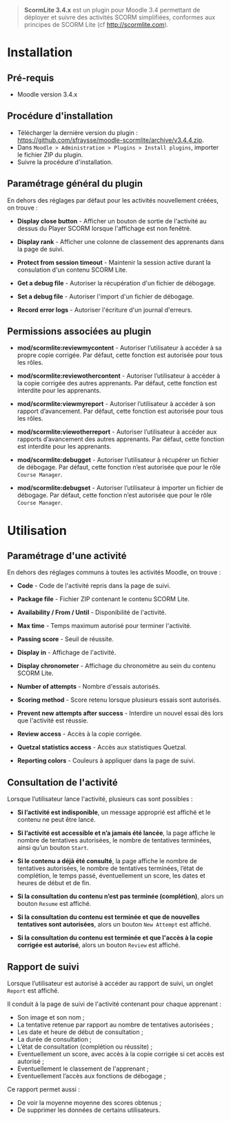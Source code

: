 > **ScormLite 3.4.x** est un plugin pour Moodle 3.4 permettant de déployer et suivre des activités SCORM simplifiées, conformes aux principes de SCORM Lite (cf http://scormlite.com).

# Installation


## Pré-requis

- Moodle version 3.4.x


## Procédure d'installation

- Télécharger la dernière version du plugin : https://github.com/sfraysse/moodle-scormlite/archive/v3.4.4.zip.
- Dans `Moodle > Administration > Plugins > Install plugins`, importer le fichier ZIP du plugin.
- Suivre la procédure d'installation.


## Paramétrage général du plugin

En dehors des réglages par défaut pour les activités nouvellement créées, on trouve :

- **Display close button** - Afficher un bouton de sortie de l'activité au dessus du Player SCORM lorsque l'affichage est non fenêtré.

- **Display rank** - Afficher une colonne de classement des apprenants dans la page de suivi.

- **Protect from session timeout** - Maintenir la session active durant la consulation d'un contenu SCORM Lite.

- **Get a debug file** - Autoriser la récupération d'un fichier de débogage.

- **Set a debug file** - Autoriser l'import d'un fichier de débogage.

- **Record error logs** - Autoriser l'écriture d'un journal d'erreurs.


## Permissions associées au plugin

- **mod/scormlite:reviewmycontent** - Autoriser l’utilisateur à accéder à sa propre copie corrigée. Par défaut, cette fonction est autorisée pour tous les rôles.

- **mod/scormlite:reviewothercontent** - Autoriser l’utilisateur à accéder à la copie corrigée des autres apprenants. Par défaut, cette fonction est interdite pour les apprenants.

- **mod/scormlite:viewmyreport** - Autoriser l’utilisateur à accéder à son rapport d’avancement. Par défaut, cette fonction est autorisée pour tous les rôles.

- **mod/scormlite:viewotherreport** - Autoriser l’utilisateur à accéder aux rapports d’avancement des autres apprenants. Par défaut, cette fonction est interdite pour les apprenants.

- **mod/scormlite:debugget** - Autoriser l’utilisateur à récupérer un fichier de débogage. Par défaut, cette fonction n’est autorisée que pour le rôle `Course Manager`.

- **mod/scormlite:debugset** - Autoriser l’utilisateur à importer un fichier de débogage. Par défaut, cette fonction n’est autorisée que pour le rôle `Course Manager`.


# Utilisation 


## Paramétrage d'une activité

En dehors des réglages communs à toutes les activités Moodle, on trouve :

- **Code** - Code de l'activité repris dans la page de suivi.

- **Package file** - Fichier ZIP contenant le contenu SCORM Lite.

- **Availability / From / Until** - Disponibilité de l'activité.

- **Max time** - Temps maximum autorisé pour terminer l'activité.

- **Passing score** - Seuil de réussite.

- **Display in** - Affichage de l'activité.

- **Display chronometer** - Affichage du chronomètre au sein du contenu SCORM Lite.

- **Number of attempts** - Nombre d'essais autorisés.

- **Scoring method** - Score retenu lorsque plusieurs essais sont autorisés.

- **Prevent new attempts after success** - Interdire un nouvel essai dès lors que l'activité est réussie.

- **Review access** - Accès à la copie corrigée.

- **Quetzal statistics access** - Accès aux statistiques Quetzal.

- **Reporting colors** - Couleurs à appliquer dans la page de suivi.


## Consultation de l'activité

Lorsque l’utilisateur lance l'activité, plusieurs cas sont possibles :

- **Si l’activité est indisponible**, un message approprié est affiché et le contenu ne peut être lancé.

- **Si l’activité est accessible et n’a jamais été lancée**, la page affiche le nombre de tentatives autorisées, le nombre de tentatives terminées, ainsi qu’un bouton `Start`.

- **Si le contenu a déjà été consulté**, la page affiche le nombre de tentatives autorisées, le nombre de tentatives terminées, l’état de complétion, le temps passé, éventuellement un score, les dates et heures de début et de fin.

- **Si la consultation du contenu n’est pas terminée (complétion)**, alors un bouton `Resume` est affiché.

- **Si la consultation du contenu est terminée et que de nouvelles tentatives sont autorisées**, alors un bouton `New Attempt` est affiché.

- **Si la consultation du contenu est terminée et que l'accès à la copie corrigée est autorisé**, alors un bouton `Review` est affiché.


## Rapport de suivi

Lorsque l’utilisateur est autorisé à accéder au rapport de suivi, un onglet `Report` est affiché. 

Il conduit à la page de suivi de l'activité contenant pour chaque apprenant :

- Son image et son nom ;
- La tentative retenue par rapport au nombre de tentatives autorisées ;
- Les date et heure de début de consultation ;
- La durée de consultation ;
- L’état de consultation (complétion ou réussite) ;
- Eventuellement un score, avec accès à la copie corrigée si cet accès est autorisé ; 
- Eventuellement le classement de l'apprenant ;
- Eventuellement l’accès aux fonctions de débogage ;

Ce rapport permet aussi :
- De voir la moyenne moyenne des scores obtenus ;
- De supprimer les données de certains utilisateurs.

